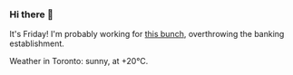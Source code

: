### Hi there :wave:

It's Friday! I'm probably working for [this bunch](https://github.com/kohofinancial), overthrowing the banking establishment.

Weather in Toronto: sunny, at +20°C.
